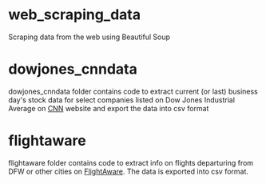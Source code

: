 # web_scraping_data
Scraping data from the web using Beautiful Soup

# dowjones_cnndata
dowjones_cnndata folder contains code to extract current (or last) business day's stock data for select
companies listed on Dow Jones Industrial Average on [CNN](http://money.cnn.com/data/markets/dow/?page=1) website and export the
data into csv format

# flightaware
flightaware folder contains code to extract info on flights departuring from DFW or other cities on [FlightAware](https://flightaware.com/live/airport/KDFW/departures).
The data is exported into csv format.

